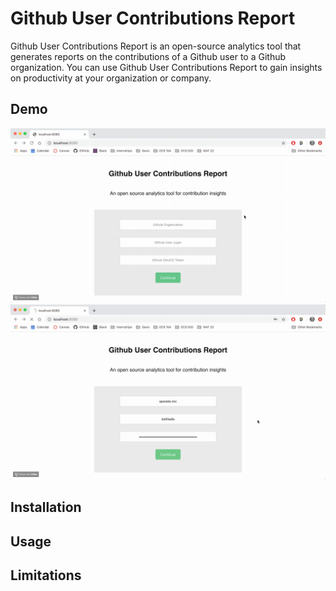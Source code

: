 # Github User Contributions Report
Github User Contributions Report is an open-source analytics tool that generates reports on the contributions of a Github user to a Github organization. You can use Github User Contributions Report to gain insights on productivity at your organization or company.  

## Demo
![|512x397,20%](demo1.gif)
![|512x397,20%](demo2.gif)


## Installation

## Usage

## Limitations
